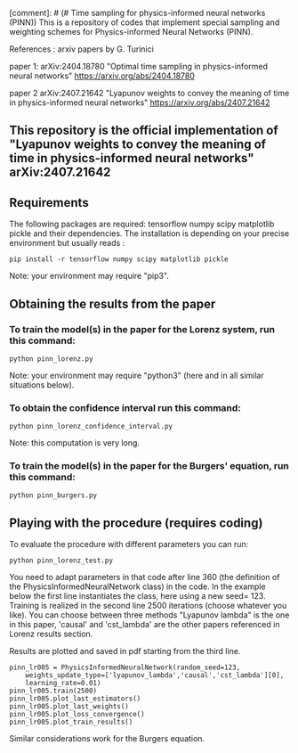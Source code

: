 
[comment]: # (# Time sampling for physics-informed neural networks (PINN))
This is a repository of codes that implement special sampling and weighting schemes for Physics-informed Neural Networks (PINN). 

References : arxiv papers by G. Turinici 

paper 1: arXiv:2404.18780 "Optimal time sampling in physics-informed neural networks" https://arxiv.org/abs/2404.18780

paper 2 arXiv:2407.21642 "Lyapunov weights to convey the meaning of time in physics-informed neural networks" https://arxiv.org/abs/2407.21642


## This repository is the official implementation of "Lyapunov weights to convey the meaning of time in physics-informed neural networks"  arXiv:2407.21642

## Requirements

The following packages are required: tensorflow numpy scipy matplotlib pickle and their dependencies. The installation 
is depending on your precise environment but usually reads :

```setup
pip install -r tensorflow numpy scipy matplotlib pickle 
```

Note: your environment may require "pip3".

## Obtaining the results from the paper

### To train the model(s) in the paper for the Lorenz system, run this command:

```
python pinn_lorenz.py
```

Note: your environment may require "python3" (here and in all similar situations below).


### To obtain the confidence interval run this command:

```
python pinn_lorenz_confidence_interval.py
```


Note: this computation is very long.

### To train the model(s) in the paper for the Burgers' equation, run this command:

```
python pinn_burgers.py
```

## Playing with the procedure (requires coding)

To evaluate the procedure with different parameters you can run:

```train
python pinn_lorenz_test.py
```

You need to adapt parameters in that code after line 360 (the definition of the PhysicsInformedNeuralNetwork class) in the code. 
In the example below the first line instantiates the class, here using a new seed= 123.
Training is realized in the second line 2500 iterations (choose whatever you like). You can choose between three methods "Lyapunov lambda" is the one in this paper,
'causal' and 'cst_lambda' are the other papers referenced in Lorenz results section.


Results are plotted and saved in pdf starting from the third line.

```
pinn_lr005 = PhysicsInformedNeuralNetwork(random_seed=123,
    weights_update_type=['lyapunov_lambda','causal','cst_lambda'][0],
	learning_rate=0.01)
pinn_lr005.train(2500) 
pinn_lr005.plot_last_estimators()
pinn_lr005.plot_last_weights()
pinn_lr005.plot_loss_convergence()
pinn_lr005.plot_train_results()
```

Similar considerations work for the Burgers equation.
